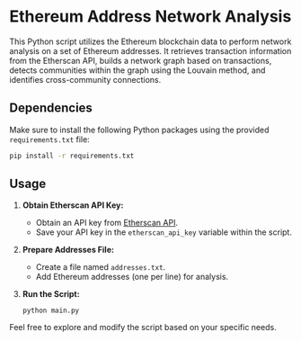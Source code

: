 # Ethereum Address Network Analysis

This Python script utilizes the Ethereum blockchain data to perform network analysis on a set of Ethereum addresses. It retrieves transaction information from the Etherscan API, builds a network graph based on transactions, detects communities within the graph using the Louvain method, and identifies cross-community connections.

## Dependencies

Make sure to install the following Python packages using the provided `requirements.txt` file:

```bash
pip install -r requirements.txt
```
## Usage

1. **Obtain Etherscan API Key:**
   - Obtain an API key from [Etherscan API](https://etherscan.io/apis).
   - Save your API key in the `etherscan_api_key` variable within the script.

2. **Prepare Addresses File:**
   - Create a file named `addresses.txt`.
   - Add Ethereum addresses (one per line) for analysis.

3. **Run the Script:**

   ```
   python main.py
   ```

Feel free to explore and modify the script based on your specific needs.